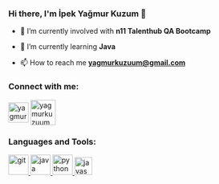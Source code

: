 ### Hi there, I'm İpek Yağmur Kuzum 👋


- 🔭 I’m currently involved with **n11 Talenthub QA Bootcamp**

- 🌱 I’m currently learning **Java**

- 📫 How to reach me **yagmurkuzuum@gmail.com**


<h3 align="left">Connect with me:</h3>
<p align="left">
<a href="https://www.linkedin.com/in/ipekyagmurkuzum/" target="blank"><img align="center" src="https://img.icons8.com/doodle/48/000000/linkedin--v2.png" alt="yagmurkuzuum" height="40" width="40" /></a>
<a href="https://instagram.com/yagmurkuzuum" target="blank"><img align="center" src="https://img.icons8.com/plasticine/100/000000/instagram.png" alt="yagmurkuzuum" height="50" width="50" /></a>


<h3 align="left">Languages and Tools:</h3>
<p align="left"><a href="https://icons8.com/icon/20906/git" target="_blank"> <img src="https://img.icons8.com/color/48/000000/git.png" alt="git" width="40" height="40"/> </a> <a href="https://icons8.com/icon/GPfHz0SM85FX/java"> <img src="https://img.icons8.com/color/48/000000/java-coffee-cup-logo--v2.png" target="_blank" alt="java" width="40" height="40"/>  <a href="https://icons8.com/icon/Rc0Xn5AtE8kX/python" target="_blank"> <img src="https://img.icons8.com/color/48/000000/python--v2.png" alt="python" width="40" height="40"/> </a> <a href="https://icons8.com/icon/EPbEfEa7o8CB/postman-is-the-only-complete-api-development-environment" target="_blank"> <img src="https://img.icons8.com/external-tal-revivo-color-tal-revivo/48/000000/external-postman-is-the-only-complete-api-development-environment-logo-color-tal-revivo.png" alt="javascript" width="35" height="35"/> 

